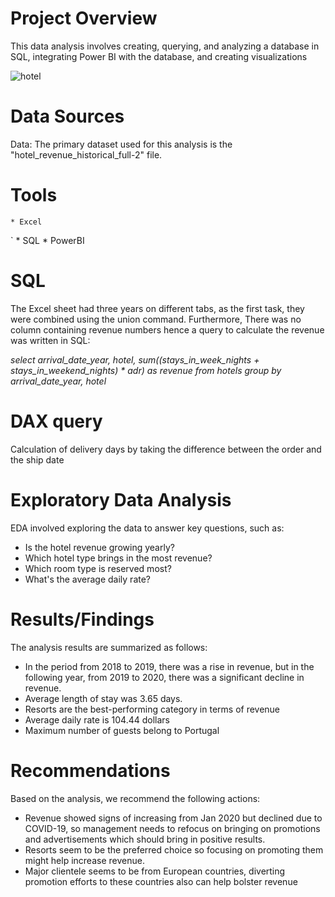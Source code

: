 # Project Overview
This data analysis involves creating, querying, and analyzing a database in SQL, integrating Power BI with the database, and creating visualizations


![hotel](https://github.com/Mona-Bhagat/Analysis-of-Hotel-Booking-data-/assets/148805047/c309b422-2f59-49b8-bfaf-1f38e5c8f0d6)



# Data Sources
Data: The primary dataset used for this analysis is the "hotel_revenue_historical_full-2" file.

# Tools
	* Excel 
` * SQL
	* PowerBI 

# SQL 
The Excel sheet had three years on different tabs, as the first task, they were combined using the union command. 
Furthermore, There was no column containing revenue numbers hence a query to calculate the revenue was written in SQL:

*select 
arrival_date_year, hotel,
sum((stays_in_week_nights + stays_in_weekend_nights) * adr)
as revenue from hotels group by arrival_date_year, hotel*
 
  
# DAX query
Calculation of delivery days by taking the difference between the order and the ship date 

# Exploratory Data Analysis
EDA involved exploring the data to answer key questions, such as:
* Is the hotel revenue growing yearly?
* Which hotel type brings in the most revenue?
* Which room type is reserved most?
* What's the average daily rate?

# Results/Findings
The analysis results are summarized as follows:
* In the period from 2018 to 2019, there was a rise in revenue, but in the following year, from 2019 to 2020, there was a significant decline in revenue.
* Average length of stay was 3.65 days.
* Resorts are the best-performing category in terms of revenue
* Average daily rate is 104.44 dollars 
* Maximum number of guests belong to Portugal 
	 
# Recommendations
Based on the analysis, we recommend the following actions:
* Revenue showed signs of increasing from Jan 2020 but declined due to COVID-19, so management needs to refocus on bringing on promotions and advertisements which should bring in positive results.
* Resorts seem to be the preferred choice so focusing on promoting them might help increase revenue. 
* Major clientele seems to be from European countries, diverting promotion efforts to these countries also can help bolster revenue 
